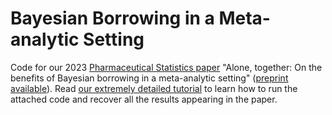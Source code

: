 # Bayesian Borrowing in a Meta-analytic Setting
Code for our 2023 [Pharmaceutical Statistics paper](https://onlinelibrary.wiley.com/doi/abs/10.1002/pst.2318) "Alone, together: On the benefits of Bayesian borrowing in a meta-analytic setting" ([preprint available](https://drive.google.com/file/d/1F1Ey6O27U8yjaCuHfc7j6ZTuYLYJ0xyV/view?usp=drive_link)). Read [our extremely detailed tutorial](https://oharari.github.io/Bayesian-borrowing-in-a-meta-analytic-setting/) to learn how to run the attached code and recover all the results appearing in the paper.

